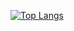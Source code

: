 [![Top Langs](https://github-readme-stats.vercel.app/api/top-langs/?username=makedonskyy&layout=compact)](https://github.com/makedonskyy/github-readme-stats)
